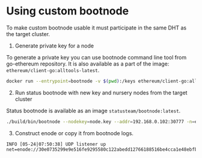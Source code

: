 Using custom bootnode
======================

To make custom bootnode usable it must participate in the same DHT as the target cluster.

1. Generate private key for a node

To generate a private key you can use bootnode command line tool from go-ethereum repository.
It is also available as a part of the image: `ethereum/client-go:alltools-latest`.

```bash
docker run --entrypoint=bootnode -v $(pwd):/keys ethereum/client-go:alltools-latest -genkey /keys/node.key
```

2. Run status bootnode with new key and nursery nodes from the target cluster

Status bootnode is available as an image `statusteam/bootnode:latest`.

```bash
./build/bin/bootnode --nodekey=node.key --addr=192.168.0.102:30777 -n=enode://1b843c7697f6fc42a1f606fb3cfaac54e025f06789dc20ad9278be3388967cf21e3a1b1e4be51faecd66c2c3adef12e942b4fcdeb8727657abe60636efb6224f@206.189.6.46:30404
```

3. Construct enode or copy it from bootnode logs.

```
INFO [05-24|07:50:38] UDP listener up                          net=enode://30e0735299e9e516fe9295580c122abedd12766188516be4cca1e48ebfb3a8b29da6b377a7abf5cd1685a14bc9baa99ae06e3d9d659e1d1e086deb333f7f4a59@192.168.0.102:30777
```